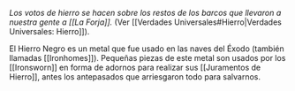 *Los votos de hierro se hacen sobre los restos de los barcos que llevaron a nuestra gente a [[La Forja]].* (Ver [[Verdades Universales#Hierro|Verdades Universales: Hierro]]).

El Hierro Negro es un metal que fue usado en las naves del Éxodo (también llamadas [[Ironhomes]]). Pequeñas piezas de este metal son usados por los [[Ironsworn]] en forma de adornos para realizar sus [[Juramentos de Hierro]], antes los antepasados que arriesgaron todo para salvarnos.